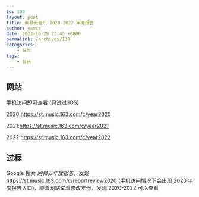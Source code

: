 ```yaml
---
id: 130
layout: post
title: 网易云音乐 2020-2022 年度报告
author: yexca
date: 2023-10-29 23:45 +0800
permalink: /archives/130
categories:
    - 日常
tags:
    - 音乐
---
```


## 网站

手机访问即可查看 (只试过 IOS)

2020:<https://st.music.163.com/c/year2020>

2021:<https://st.music.163.com/c/year2021>

2022:<https://st.music.163.com/c/year2022>

## 过程

Google 搜索 *网易云年度报告*，发现 <https://st.music.163.com/c/reportreview2020> (手机访问情况下会出现 2020 年度报告入口)，顺着网站试着修改年份，发现 2020-2022 可以查看